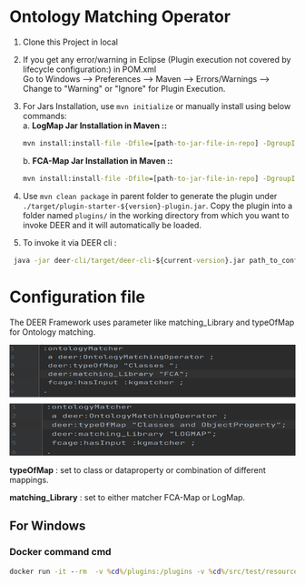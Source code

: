 # Ontology Matching Operator

 1. Clone this Project in local        
 2. If you get any error/warning in Eclipse (Plugin execution not covered by lifecycle configuration:) in POM.xml  <br /> Go to Windows --> Preferences --> Maven --> Errors/Warnings --> Change to "Warning" or "Ignore" for Plugin Execution.
 3. For Jars Installation, use `mvn initialize` or manually install using below commands: <br/>
      a. **LogMap Jar Installation in Maven ::** 
      ```cmd 
      mvn install:install-file -Dfile=[path-to-jar-file-in-repo] -DgroupId=uk.ox.logmap -DartifactId=logmap-matcher -Dversion=4.0 -Dpackaging=jar
      ```
      b. **FCA-Map Jar Installation in Maven ::**
      ```cmd 
      mvn install:install-file -Dfile=[path-to-jar-file-in-repo] -DgroupId=cn.ac.amss.semanticweb -DartifactId=FCA-Map -Dversion=1.1.0 -Dpackaging=jar
      ```
4. Use `mvn clean package` in parent folder to generate the plugin under
`./target/plugin-starter-${version}-plugin.jar`.
Copy the plugin into a folder named `plugins/` in the working directory from which you
want to invoke DEER and it will automatically be loaded.   

5. To invoke it via DEER cli :
```cmd
 java -jar deer-cli/target/deer-cli-${current-version}.jar path_to_config.ttl
 ``` 

# Configuration file

The DEER Framework uses parameter like matching_Library and typeOfMap for Ontology matching. 

![Alt text](/screenshot/conf.png?raw=true "Output")

**typeOfMap** :  set to class or dataproperty or combination of different mappings.

**matching_Library** : set to either matcher FCA-Map or LogMap.


## For Windows

### Docker command cmd
```cmd
docker run -it --rm  -v %cd%/plugins:/plugins -v %cd%/src/test/resources:/config dicegroup/deer:latest /config/configuration.ttl
```




